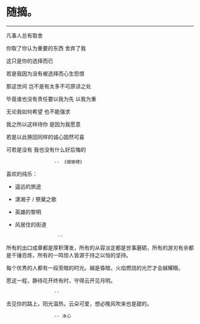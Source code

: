 # 随摘。
---

凡事人总有取舍

你取了你认为重要的东西 舍弃了我

这只是你的选择而已

若是我因为没有被选择而心生怨恨

那这世间 岂不是有太多不可原谅之处

毕竟谁也没有责任要以我为先 以我为重

无论我如何希望 也不能强求

我之所以这样待你 是因为我愿意

若是以此换回同样的诚心固然可喜

可若是没有 我也没有什么好后悔的

                      -- 《琅琊榜》




喜欢的纯乐：

- 遥远的旅途
- 潇湘子 / 祭奠之歌
- 英雄的黎明
- 风居住的街道

                      --



所有的出口成章都是厚积薄发，所有的从容淡定都是世事磨砺，所有的游刃有余都是千锤百炼，所有的一鸣惊人皆源于持之以恒的坚持。

每个优秀的人都有一段至暗的时光。越是昏暗，火焰燃烧的光芒才会越耀眼。

愿这一程，静待花开终有时，守得云开见月明。

                      --


去见你的路上，阳光温热，云朵可爱，想必晚风吹来也是甜的。
                  
                      -- 冰心


